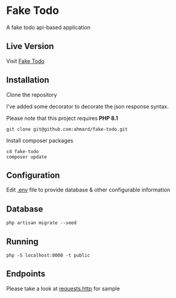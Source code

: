 # Fake Todo
A fake todo api-based application

## Live Version
Visit [Fake Todo](https://ahmard-fake-todo.herokuapp.com/)

## Installation
Clone the repository

I've added some decorator to decorate the json response syntax.

Please note that this project requires **PHP 8.1**
```
git clone git@github.com:ahmard/fake-todo.git
```

Install composer packages
```
cd fake-todo
composer update
```

## Configuration
Edit [.env](.env) file to provide database & other configurable information

## Database
```
php artisan migrate --seed
```

## Running
```
php -S localhost:8000 -t public
```

## Endpoints
Please take a look at [requests.http](requests.http) for sample
